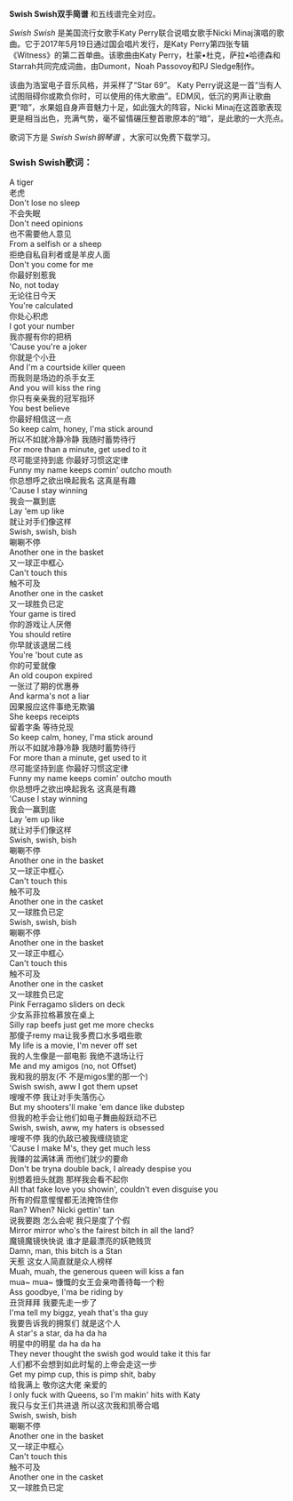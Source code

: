 

**Swish Swish双手简谱** 和五线谱完全对应。

_Swish Swish_ 是美国流行女歌手Katy Perry联合说唱女歌手Nicki
Minaj演唱的歌曲。它于2017年5月19日通过国会唱片发行，是Katy Perry第四张专辑《Witness》的第二首单曲。该歌曲由Katy
Perry，杜蒙•杜克，萨拉•哈德森和Starrah共同完成词曲，由Dumont，Noah Passovoy和PJ Sledge制作。

该曲为浩室电子音乐风格，并采样了“Star 69”。 Katy
Perry说这是一首“当有人试图阻碍你或欺负你时，可以使用的伟大歌曲”。EDM风，低沉的男声让歌曲更“暗”，水果姐自身声音魅力十足，如此强大的阵容，Nicki
Minaj在这首歌表现更是相当出色，充满气势，毫不留情碾压整首歌原本的“暗”，是此歌的一大亮点。

歌词下方是 _Swish Swish钢琴谱_ ，大家可以免费下载学习。

### Swish Swish歌词：

A tiger  
老虎  
Don't lose no sleep  
不会失眠  
Don't need opinions  
也不需要他人意见  
From a selfish or a sheep  
拒绝自私自利者或是羊皮人面  
Don't you come for me  
你最好别惹我  
No, not today  
无论往日今天  
You're calculated  
你处心积虑  
I got your number  
我亦握有你的把柄  
'Cause you're a joker  
你就是个小丑  
And I'm a courtside killer queen  
而我则是场边的杀手女王  
And you will kiss the ring  
你只有亲亲我的冠军指环  
You best believe  
你最好相信这一点  
So keep calm, honey, I'ma stick around  
所以不如就冷静冷静 我随时蓄势待行  
For more than a minute, get used to it  
尽可能坚持到底 你最好习惯这定律  
Funny my name keeps comin' outcho mouth  
你总想呼之欲出唤起我名 这真是有趣  
'Cause I stay winning  
我会一赢到底  
Lay 'em up like  
就让对手们像这样  
Swish, swish, bish  
唰唰不停  
Another one in the basket  
又一球正中框心  
Can't touch this  
触不可及  
Another one in the casket  
又一球胜负已定  
Your game is tired  
你的游戏让人厌倦  
You should retire  
你早就该退居二线  
You're 'bout cute as  
你的可爱就像  
An old coupon expired  
一张过了期的优惠券  
And karma's not a liar  
因果报应这件事绝无欺骗  
She keeps receipts  
留着字条 等待兑现  
So keep calm, honey, I'ma stick around  
所以不如就冷静冷静 我随时蓄势待行  
For more than a minute, get used to it  
尽可能坚持到底 你最好习惯这定律  
Funny my name keeps comin' outcho mouth  
你总想呼之欲出唤起我名 这真是有趣  
'Cause I stay winning  
我会一赢到底  
Lay 'em up like  
就让对手们像这样  
Swish, swish, bish  
唰唰不停  
Another one in the basket  
又一球正中框心  
Can't touch this  
触不可及  
Another one in the casket  
又一球胜负已定  
Swish, swish, bish  
唰唰不停  
Another one in the basket  
又一球正中框心  
Can't touch this  
触不可及  
Another one in the casket  
又一球胜负已定  
Pink Ferragamo sliders on deck  
少女系菲拉格慕放在桌上  
Silly rap beefs just get me more checks  
那傻子remy ma让我多费口水多唱些歌  
My life is a movie, I'm never off set  
我的人生像是一部电影 我绝不退场让行  
Me and my amigos (no, not Offset)  
我和我的朋友(不 不是migos里的那一个)  
Swish swish, aww I got them upset  
嗖嗖不停 我让对手失落伤心  
But my shooters'll make 'em dance like dubstep  
但我的枪手会让他们如电子舞曲般跃动不已  
Swish, swish, aww, my haters is obsessed  
嗖嗖不停 我的仇敌已被我缠绕锁定  
'Cause I make M's, they get much less  
我赚的盆满钵满 而他们就少的要命  
Don't be tryna double back, I already despise you  
别想着扭头就跑 那样我会看不起你  
All that fake love you showin', couldn't even disguise you  
所有的假意惺惺都无法掩饰住你  
Ran? When? Nicki gettin' tan  
说我要跑 怎么会呢 我只是度了个假  
Mirror mirror who's the fairest bitch in all the land?  
魔镜魔镜快快说 谁才是最漂亮的妖艳贱货  
Damn, man, this bitch is a Stan  
天惹 这女人简直就是众人榜样  
Muah, muah, the generous queen will kiss a fan  
mua~ mua~ 慷慨的女王会亲吻善待每一个粉  
Ass goodbye, I'ma be riding by  
丑货拜拜 我要先走一步了  
I'ma tell my biggz, yeah that's tha guy  
我要告诉我的拥泵们 就是这个人  
A star's a star, da ha da ha  
明星中的明星 da ha da ha  
They never thought the swish god would take it this far  
人们都不会想到如此时髦的上帝会走这一步  
Get my pimp cup, this is pimp shit, baby  
给我满上 敬你这大佬 亲爱的  
I only fuck with Queens, so I'm makin' hits with Katy  
我只与女王们共进退 所以这次我和凯蒂合唱  
Swish, swish, bish  
唰唰不停  
Another one in the basket  
又一球正中框心  
Can't touch this  
触不可及  
Another one in the casket  
又一球胜负已定

